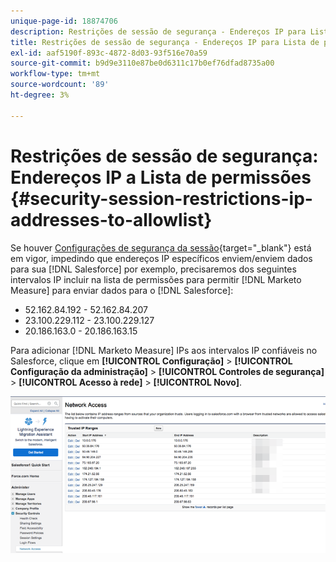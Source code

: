 ```yaml
---
unique-page-id: 18874706
description: Restrições de sessão de segurança - Endereços IP para Lista de permissões - Medida do Marketo - Documentação do produto
title: Restrições de sessão de segurança - Endereços IP para Lista de permissões
exl-id: aaf5190f-893c-4872-8d03-93f516e70a59
source-git-commit: b9d9e3110e87be0d6311c17b0ef76dfad8735a00
workflow-type: tm+mt
source-wordcount: '89'
ht-degree: 3%

---
```


# Restrições de sessão de segurança: Endereços IP a Lista de permissões {#security-session-restrictions-ip-addresses-to-allowlist}

Se houver [Configurações de segurança da sessão](https://help.salesforce.com/articleView?id=admin_sessions.htm&amp;type=0){target=&quot;_blank&quot;} está em vigor, impedindo que endereços IP específicos enviem/enviem dados para sua [!DNL Salesforce] por exemplo, precisaremos dos seguintes intervalos IP incluir na lista de permissões para permitir [!DNL Marketo Measure] para enviar dados para o [!DNL Salesforce]:

* 52.162.84.192 - 52.162.84.207
* 23.100.229.112 - 23.100.229.127
* 20.186.163.0 - 20.186.163.15

Para adicionar [!DNL Marketo Measure] IPs aos intervalos IP confiáveis no Salesforce, clique em **[!UICONTROL Configuração]** > **[!UICONTROL Configuração da administração]** > **[!UICONTROL Controles de segurança]** > **[!UICONTROL Acesso à rede]** > **[!UICONTROL Novo]**.

![](assets/1.png)
